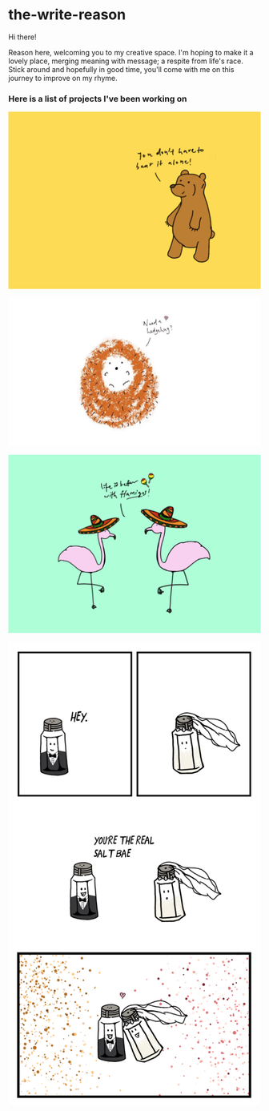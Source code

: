 # the-write-reason

Hi there!

Reason here, welcoming you to my creative space.
I'm hoping to make it a lovely place,
merging meaning with message; 
a respite from life's race.
Stick around and hopefully in good time, 
you'll come with me on this journey to improve on my rhyme.



<h3>Here is a list of projects I've been working on</h3>

![](Bear_Postcard.jpg)

![](Hedgehog_Postcard.jpeg)

![](Flamingo_Postcard.jpg)

![](Bookmark_B.jpg)
